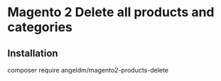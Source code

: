 # Magento 2 Delete all products and categories

## Installation

composer require angeldm/magento2-products-delete

